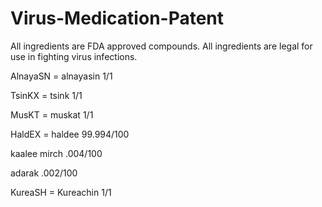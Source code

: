 # Virus-Medication-Patent
All ingredients are FDA approved compounds.
All ingredients are legal for use in fighting virus infections.

AlnayaSN = alnayasin 1/1

TsinKX = tsink 1/1

MusKT = muskat 1/1

HaldEX = haldee 99.994/100

kaalee mirch .004/100

adarak .002/100

KureaSH = Kureachin 1/1
